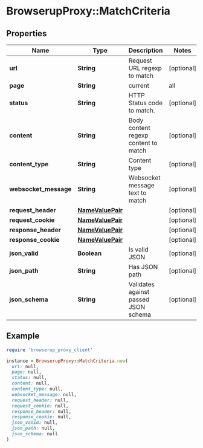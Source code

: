 # BrowserupProxy::MatchCriteria

## Properties

| Name | Type | Description | Notes |
| ---- | ---- | ----------- | ----- |
| **url** | **String** | Request URL regexp to match | [optional] |
| **page** | **String** | current|all | [optional] |
| **status** | **String** | HTTP Status code to match. | [optional] |
| **content** | **String** | Body content regexp content to match | [optional] |
| **content_type** | **String** | Content type | [optional] |
| **websocket_message** | **String** | Websocket message text to match | [optional] |
| **request_header** | [**NameValuePair**](NameValuePair.md) |  | [optional] |
| **request_cookie** | [**NameValuePair**](NameValuePair.md) |  | [optional] |
| **response_header** | [**NameValuePair**](NameValuePair.md) |  | [optional] |
| **response_cookie** | [**NameValuePair**](NameValuePair.md) |  | [optional] |
| **json_valid** | **Boolean** | Is valid JSON | [optional] |
| **json_path** | **String** | Has JSON path | [optional] |
| **json_schema** | **String** | Validates against passed JSON schema | [optional] |

## Example

```ruby
require 'browserup_proxy_client'

instance = BrowserupProxy::MatchCriteria.new(
  url: null,
  page: null,
  status: null,
  content: null,
  content_type: null,
  websocket_message: null,
  request_header: null,
  request_cookie: null,
  response_header: null,
  response_cookie: null,
  json_valid: null,
  json_path: null,
  json_schema: null
)
```

